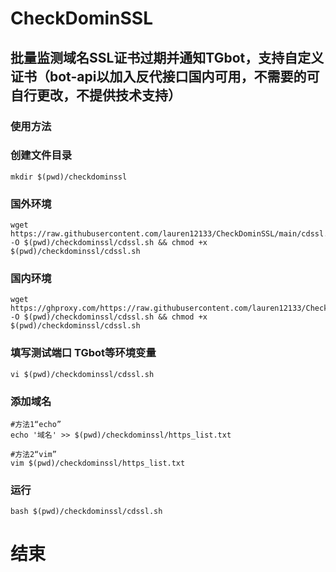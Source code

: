 # CheckDominSSL
## 批量监测域名SSL证书过期并通知TGbot，支持自定义证书（bot-api以加入反代接口国内可用，不需要的可自行更改，不提供技术支持）

### 使用方法

### 创建文件目录
```shell
mkdir $(pwd)/checkdominssl
```
### 国外环境
```shell
wget https://raw.githubusercontent.com/lauren12133/CheckDominSSL/main/cdssl.sh -O $(pwd)/checkdominssl/cdssl.sh && chmod +x $(pwd)/checkdominssl/cdssl.sh
```
### 国内环境
```shell
wget https://ghproxy.com/https://raw.githubusercontent.com/lauren12133/CheckDominSSL/main/cdssl.sh -O $(pwd)/checkdominssl/cdssl.sh && chmod +x $(pwd)/checkdominssl/cdssl.sh
```
### 填写测试端口 TGbot等环境变量
```shell
vi $(pwd)/checkdominssl/cdssl.sh
```
### 添加域名
```shell
#方法1“echo”
echo '域名' >> $(pwd)/checkdominssl/https_list.txt
```
```shell
#方法2“vim”
vim $(pwd)/checkdominssl/https_list.txt
```
### 运行
```shell
bash $(pwd)/checkdominssl/cdssl.sh
```
# 结束
